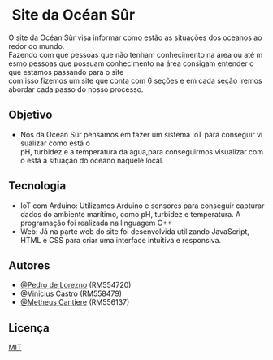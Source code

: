 #  Site da Océan Sûr

O site da Océan Sûr visa informar como estão as situações dos oceanos ao redor do mundo.
Fazendo com que pessoas que não tenham conhecimento na área ou até mesmo pessoas que possuam conhecimento na área consigam entender o que estamos passando para o site com isso fizemos um site que conta com 6 seções e em cada seção iremos abordar cada passo do nosso processo.

## Objetivo
- Nós da Océan Sûr pensamos em fazer um sistema IoT para conseguir visualizar como está o pH, turbidez e a temperatura da água,para conseguirmos visualizar como está a situação do oceano naquele local.

## Tecnologia
- IoT com Arduino: Utilizamos Arduino e sensores para conseguir capturar dados do ambiente marítimo, como pH, turbidez e temperatura. A programação foi realizada na linguagem C++
- Web: Já na parte web do site foi desenvolvida utilizando JavaScript, HTML e CSS para criar uma interface intuitiva e responsiva.


## Autores

- [@Pedro de Lorezno](https://github.com/PedroLorenzop) (RM554720)
- [@Vinicius Castro](https://github.com/ViniciusCastroo) (RM558479)
- [@Metheus Cantiere](https://github.com/matheuscantiere) (RM556137)




## Licença

[MIT](https://choosealicense.com/licenses/mit/)

